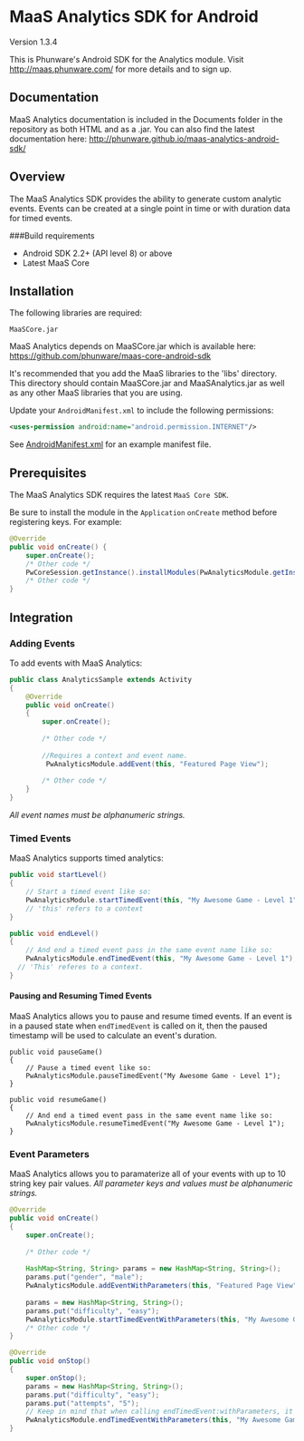 MaaS Analytics SDK for Android
==================

Version 1.3.4

This is Phunware's Android SDK for the Analytics module. Visit http://maas.phunware.com/ for more details and to sign up.


Documentation
------------

MaaS Analytics documentation is included in the Documents folder in the repository as both HTML and as a .jar. You can also find the latest documentation here: http://phunware.github.io/maas-analytics-android-sdk/



Overview
-----------

The MaaS Analytics SDK provides the ability to generate custom analytic events. Events can be created at a single point
in time or with duration data for timed events.

###Build requirements
* Android SDK 2.2+ (API level 8) or above
* Latest MaaS Core

Installation
------------

The following libraries are required:
```
MaaSCore.jar
```

MaaS Analytics depends on MaaSCore.jar which is available here: https://github.com/phunware/maas-core-android-sdk

It's recommended that you add the MaaS libraries to the 'libs' directory. This directory should contain MaaSCore.jar
and MaaSAnalytics.jar as well as any other MaaS libraries that you are using.

Update your `AndroidManifest.xml` to include the following permissions:

```xml
<uses-permission android:name="android.permission.INTERNET"/>
```
See [AndroidManifest.xml](https://github.com/phunware/maas-analytics-android-sdk/blob/master/Sample/AndroidManifest.xml) for an example manifest file.


Prerequisites
-------------

The MaaS Analytics SDK requires the latest `MaaS Core SDK`.

Be sure to install the module in the `Application` `onCreate` method before registering keys. For example:
``` Java
@Override
public void onCreate() {
    super.onCreate();
    /* Other code */
    PwCoreSession.getInstance().installModules(PwAnalyticsModule.getInstance(), ...);
    /* Other code */
}
```


Integration
------------

### Adding Events

To add events with MaaS Analytics:
```JAVA
public class AnalyticsSample extends Activity
{
    @Override
    public void onCreate()
    {
        super.onCreate();
        
        /* Other code */
        
        //Requires a context and event name.
	     PwAnalyticsModule.addEvent(this, "Featured Page View");
        
        /* Other code */
    }
}
```

*All event names must be alphanumeric strings.*

### Timed Events

MaaS Analytics supports timed analytics:
```Java
public void startLevel()
{	
    // Start a timed event like so:
    PwAnalyticsModule.startTimedEvent(this, "My Awesome Game - Level 1");
    // 'this' refers to a context
}

public void endLevel()
{	
	// And end a timed event pass in the same event name like so:
	PwAnalyticsModule.endTimedEvent(this, "My Awesome Game - Level 1");
  // 'This' referes to a context.
}
```

#### Pausing and Resuming Timed Events
MaaS Analytics allows you to pause and resume timed events. If an event is in a paused state when `endTimedEvent` is called on it, then the paused timestamp will be used to calculate an event's duration.
```
public void pauseGame()
{	
    // Pause a timed event like so:
    PwAnalyticsModule.pauseTimedEvent("My Awesome Game - Level 1");
}

public void resumeGame()
{	
	// And end a timed event pass in the same event name like so:
	PwAnalyticsModule.resumeTimedEvent("My Awesome Game - Level 1");
}
```

### Event Parameters

MaaS Analytics allows you to paramaterize all of your events with up to 10 string key pair values.
*All parameter keys and values must be alphanumeric strings.*

```Java
@Override
public void onCreate()
{
    super.onCreate();
    
    /* Other code */
    
    HashMap<String, String> params = new HashMap<String, String>();
    params.put("gender", "male");
    PwAnalyticsModule.addEventWithParameters(this, "Featured Page View", params);
    
    params = new HashMap<String, String>();
    params.put("difficulty", "easy");
    PwAnalyticsModule.startTimedEventWithParameters(this, "My Awesome Game - Level 1", params);
    /* Other code */
}

@Override
public void onStop()
{
    super.onStop();
    params = new HashMap<String, String>();
    params.put("difficulty", "easy");
    params.put("attempts", "5");
    // Keep in mind that when calling endTimedEvent:withParameters, it will replace any parameters that you specified in startTimedEvent:withParameters.
    PwAnalyticsModule.endTimedEventWithParameters(this, "My Awesome Game - Level 1", params);
}
```
